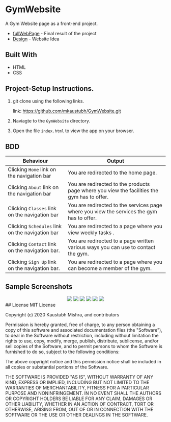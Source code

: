 # GymWebsite
A Gym Website page as a front-end project.
- [fullWebPage](https://mkaustubh.github.io/GymWebsite/#schedule-container) - Final result of the project
- [Design](https://github.com/mkaustubh/GymWebsite/blob/gh-pages/copyright.jpg) - Website Idea

##  Built With
*  HTML
*  CSS

## Project-Setup Instructions.
1. git clone using the following links.

   link: https://github.com/mkaustubh/GymWebsite.git

2. Naviagte to the `GymWebsite` directory.
3. Open the file `index.html` to view the app on your browser.

## BDD

| Behaviour | Output |
| --------- | ------ |
|Clicking `Home` link on the navigation bar|You are redirected to the home page.|
|Clicking `About` link on the navigation bar|You are redirected to the products page where you view the facilities the gym has to offer.|
|Clicking `Classes` link on the navigation bar|You are redirected to the services page where you view the services the gym has to offer.|
|Clicking `Schedules` link on the navigation bar|You are redirected to a page where you view weekly tasks .|
|Clicking `Contact` link on the navigation bar.|You are redirected to a page written various ways you can use to contact the gym.|
|Clicking `Sign Up` link on the navigation bar.|You are redirected to a page where you can become a member of the gym.|

## Sample Screenshots

<div style="text-align:center">
    <img src="https://github.com/mkaustubh/GymWebsite/blob/gh-pages/landing%20image/1.jpeg">
    <img src="https://github.com/mkaustubh/GymWebsite/blob/gh-pages/landing%20image/2.jpeg">
    <img src="https://github.com/mkaustubh/GymWebsite/blob/gh-pages/landing%20image/3.jpeg">
    <img src="https://github.com/mkaustubh/GymWebsite/blob/gh-pages/landing%20image/4.jpeg">
    <img src="https://github.com/mkaustubh/GymWebsite/blob/gh-pages/landing%20image/5.jpeg">
    <img src="https://github.com/mkaustubh/GymWebsite/blob/gh-pages/landing%20image/6.jpeg">
</div>
## License
MIT License

Copyright (c) 2020 Kaustubh Mishra, and contributors

Permission is hereby granted, free of charge, to any person obtaining a copy of this software and associated documentation files (the "Software"), to deal in the Software without restriction, including without limitation the rights to use, copy, modify, merge, publish, distribute, sublicense, and/or sell copies of the Software, and to permit persons to whom the Software is furnished to do so, subject to the following conditions:

The above copyright notice and this permission notice shall be included in all copies or substantial portions of the Software.

THE SOFTWARE IS PROVIDED "AS IS", WITHOUT WARRANTY OF ANY KIND, EXPRESS OR IMPLIED, INCLUDING BUT NOT LIMITED TO THE WARRANTIES OF MERCHANTABILITY, FITNESS FOR A PARTICULAR PURPOSE AND NONINFRINGEMENT. IN NO EVENT SHALL THE AUTHORS OR COPYRIGHT HOLDERS BE LIABLE FOR ANY CLAIM, DAMAGES OR OTHER LIABILITY, WHETHER IN AN ACTION OF CONTRACT, TORT OR OTHERWISE, ARISING FROM, OUT OF OR IN CONNECTION WITH THE SOFTWARE OR THE USE OR OTHER DEALINGS IN THE SOFTWARE.
